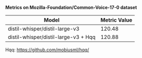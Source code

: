 **Metrics on Mozilla-Foundation/Common-Voice-17-0 dataset**

| Model                                | Metric Value |
| ------------------------------------ | ------------ |
| distil-whisper/distil-large-v3       | 120.48       |
| distil-whisper/distil-large-v3 + Hqq | 120.88       |

Hqq: https://github.com/mobiusml/hqq/
